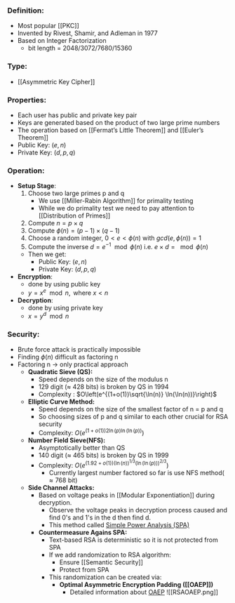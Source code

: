 ### Definition:
- Most popular [[PKC]]
- Invented by Rivest, Shamir, and Adleman in 1977
- Based on Integer Factorization
	- bit length = 2048/3072/7680/15360
### Type:
- [[Asymmetric Key Cipher]]
### Properties:
- Each user has public and private key pair
- Keys are generated based on the product of two large prime numbers
- The operation based on [[Fermat’s Little Theorem]] and [[Euler’s Theorem]]
- Public Key: $(e , n)$
- Private Key: $(d,p,q)$
### Operation:
- **Setup Stage**:
	1. Choose two large primes p and q
		- We use  [[Miller-Rabin Algorithm]] for primality testing
		- While we do primality test we need to pay attention to [[Distribution of Primes]]
	1. Compute $n = p \times q$
	2. Compute $\phi(n) = (p-1) \times (q-1)$
	3. Choose a random integer, $0 < e < \phi(n)$ with $gcd(e,\phi(n)) = 1$
	4. Compute the inverse $d = e^{-1} \mod \phi(n)$  i.e.  $e \times d = \mod \phi(n)$
	- Then we get:
		- Public Key: $(e , n)$
		- Private Key: $(d,p,q)$
- **Encryption**:
	- done by using public key
	- $y = x^e \mod n, \text{ where } x < n$
- **Decryption**:
	- done by using private key
	- $x = y^d \mod n$
### Security:
- Brute force attack is practically impossible
- Finding $\phi(n)$ difficult as factoring n
- Factoring n -> only practical approach
	- **Quadratic Sieve (QS):**
		- Speed depends on the size of the modulus n
		- 129 digit ($\approx$ 428 bits) is broken by QS in 1994
		- Complexity : $O\left(e^{(1+o(1))\sqrt{\ln(n)} \ln(\ln(n))}\right)$
	- **Elliptic Curve Method:**
		- Speed depends on the size of the smallest factor of n = p and q
		- So choosing sizes of p and q similar to each other crucial for RSA security
		- Complexity: $O\left(e^{(1+o(1)) 2 \ln(p) \ln(\ln(p))}\right)$
	- **Number Field Sieve(NFS):**
		- Asymptotically better than QS
		- 140 digit ($\approx$ 465 bits) is broken by QS in 1999
		- Complexity: $O\left(e^{(1.92+o(1))(\ln(n))^{1/3} (\ln(\ln(p)))^{2/3}}\right)$
			- Currently largest number factored so far is use NFS method($\approx 768$ bit)
	- **Side Channel Attacks:**
		- Based on voltage peaks in [[Modular Exponentiation]] during decryption.
			- Observe the voltage peaks in decryption process caused and find 0's and 1's in the d then find d.
			- This method called [Simple Power Analysis (SPA)](https://en.wikipedia.org/wiki/Power_analysis)
		- **Countermeasure Agains SPA:**
			- Text-based RSA is deterministic so it is not protected from SPA
			- If we add randomization to RSA algorithm:
				- Ensure [[Semantic Security]]
				- Protect from SPA
			- This randomization can be created via: 
				- **Optimal Asymmetric Encryption Padding ([[OAEP]])**
					- Detailed information about [OAEP](https://en.wikipedia.org/wiki/Optimal_asymmetric_encryption_padding)
				![[RSAOAEP.png]]
